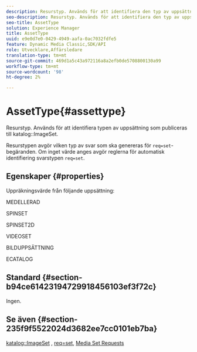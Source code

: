 ```yaml
---
description: Resurstyp. Används för att identifiera den typ av uppsättning som publiceras i katalogen ImageSet.
seo-description: Resurstyp. Används för att identifiera den typ av uppsättning som publiceras i katalogen ImageSet.
seo-title: AssetType
solution: Experience Manager
title: AssetType
uuid: e9e0d7e0-0429-4949-aafa-0ac7032fdfe5
feature: Dynamic Media Classic,SDK/API
role: Utvecklare,Affärsledare
translation-type: tm+mt
source-git-commit: 469d1a5c43a972116a8a2efb0de5708800130a99
workflow-type: tm+mt
source-wordcount: '98'
ht-degree: 2%

---
```



# AssetType{#assettype}

Resurstyp. Används för att identifiera typen av uppsättning som publiceras till katalog::ImageSet.

Resurstypen avgör vilken typ av svar som ska genereras för `req=set`-begäranden. Om inget värde anges avgör reglerna för automatisk identifiering svarstypen `req=set`.

## Egenskaper {#properties}

Uppräkningsvärde från följande uppsättning:

MEDELLERAD

SPINSET

SPINSET2D

VIDEOSET

BILDUPPSÄTTNING

ECATALOG

## Standard {#section-b94ce61423194729918456103ef3f72c}

Ingen.

## Se även {#section-235f9f5522024d3682ee7cc0101eb7ba}

[katalog::ImageSet](../../../../../../is-api/image-catalog/image-serving-api-ref/c-image-catalog-reference/c-image-svg-data-reference/c-image-data-reference/r-imageset-cat.md#reference-4764d347afd64afdaede9a74c7565256) ,  [req=set](/help/aem-is-ir-api/is-api/http-ref/image-serving-api-ref/c-http-protocol-reference/c-command-reference/r-req/r-req.md),  [Media Set Requests](/help/aem-is-ir-api/is-api/http-ref/image-serving-api-ref/c-http-protocol-reference/c-syntax-and-features/r-media-set-requests.md)
